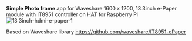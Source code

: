 **Simple Photo frame** app for Waveshare 1600 x 1200, 13.3inch e-Paper module with IT8951 controller on HAT for Raspberry Pi
![13 3inch-hdmi-e-paper-1](https://github.com/user-attachments/assets/205e3f07-6d5c-4015-8f90-36e2a6d8cecb)

Based on Waveshare library https://github.com/waveshare/IT8951-ePaper

